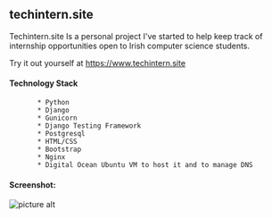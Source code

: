 ## techintern.site
Techintern.site Is a personal project I've started to help keep track of internship opportunities open to Irish computer science students.

Try it out yourself at https://www.techintern.site 

#### Technology Stack

           * Python
           * Django
           * Gunicorn
           * Django Testing Framework
           * Postgresql
           * HTML/CSS
           * Bootstrap
           * Nginx
           * Digital Ocean Ubuntu VM to host it and to manage DNS

#### Screenshot:   

![picture alt](https://i.imgur.com/ijpGiFf.png "screenshot of site")

